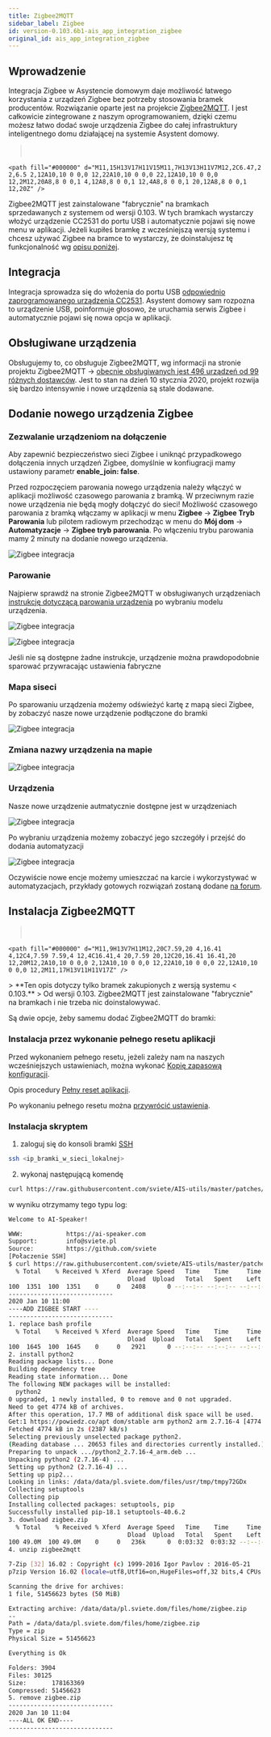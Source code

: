 ```yaml
---
title: Zigbee2MQTT
sidebar_label: Zigbee
id: version-0.103.6b1-ais_app_integration_zigbee
original_id: ais_app_integration_zigbee
---
```


## Wprowadzenie


Integracja Zigbee w Asystencie domowym daje możliwość łatwego korzystania z urządzeń Zigbee bez potrzeby stosowania bramek producentów. Rozwiązanie oparte jest na projekcie [Zigbee2MQTT](https://www.zigbee2mqtt.io/). I jest całkowicie zintegrowane z naszym oprogramowaniem, dzięki czemu możesz łatwo dodać swoje urządzenia Zigbee do całej infrastruktury inteligentnego domu działającej na systemie Asystent domowy.


> <svg style="width:24px;height:24px" viewBox="0 0 24 24">
    <path fill="#000000" d="M11,15H13V17H11V15M11,7H13V13H11V7M12,2C6.47,2 2,6.5 2,12A10,10 0 0,0 12,22A10,10 0 0,0 22,12A10,10 0 0,0 12,2M12,20A8,8 0 0,1 4,12A8,8 0 0,1 12,4A8,8 0 0,1 20,12A8,8 0 0,1 12,20Z" />
</svg> Zigbee2MQTT jest zainstalowane "fabrycznie" na bramkach sprzedawanych z systemem od wersji 0.103. W tych bramkach wystarczy włożyć urządzenie CC2531 do portu USB i automatycznie pojawi się nowe menu w aplikacji. Jeżeli kupiłeś bramkę z wcześniejszą wersją systemu i chcesz używać Zigbee na bramce to wystarczy, że doinstalujesz tę funkcjonalność wg [opisu poniżej](/AIS-docs/docs/en/next/ais_app_integration_zigbee.html#instalacja-zigbee2mqtt).

## Integracja

Integracja sprowadza się do włożenia do portu USB  [odpowiednio zaprogramowanego urządzenia CC2531](https://www.zigbee2mqtt.io/getting_started/flashing_the_cc2531.html). Asystent domowy sam rozpozna to urządzenie USB, poinformuje głosowo, że uruchamia serwis Zigbee i automatycznie pojawi się nowa opcja w aplikacji.

## Obsługiwane urządzenia

Obsługujemy to, co obsługuje Zigbee2MQTT, wg informacji na stronie projektu Zigbee2MQTT -> [obecnie obsługiwanych jest 496 urządzeń od 99 różnych dostawców](https://www.zigbee2mqtt.io/information/supported_devices.html). Jest to stan na dzień 10 stycznia 2020, projekt rozwija się bardzo intensywnie i nowe urządzenia są stale dodawane.

## Dodanie nowego urządzenia Zigbee

### Zezwalanie urządzeniom na dołączenie

Aby zapewnić bezpieczeństwo sieci Zigbee i uniknąć przypadkowego dołączenia innych urządzeń Zigbee, domyślnie w konfiugracji mamy ustawiony parametr **enable_join: false**.

Przed rozpoczęciem parowania nowego urządzenia należy włączyć w aplikacji możliwość czasowego parowania z bramką. W przeciwnym razie nowe urządzenia nie będą mogły dołączyć do sieci!
Możliwość czasowego parowania z bramką włączamy w aplikacji w menu **Zigbee** -> **Zigbee Tryb Parowania** lub pilotem radiowym przechodząc w menu do **Mój dom** -> **Automatyzacje** -> **Zigbee tryb parowania**.
Po włączeniu trybu parowania mamy 2 minuty na dodanie nowego urządzenia.

![Zigbee integracja](/AIS-docs/img/en/bramka/zigbee_integration_enable_join.png)

### Parowanie

Najpierw sprawdź na stronie Zigbee2MQTT w obsługiwanych urządzeniach [instrukcję dotyczącą parowania urządzenia](https://www.zigbee2mqtt.io/information/supported_devices.html) po wybraniu modelu urządzenia.

![Zigbee integracja](/AIS-docs/img/en/bramka/zigbee_integration_pair.png)

![Zigbee integracja](/AIS-docs/img/en/bramka/zigbee_integration_pair2.png)

Jeśli nie są dostępne żadne instrukcje, urządzenie można prawdopodobnie sparować przywracając ustawienia fabryczne

### Mapa siseci

Po sparowaniu urządzenia możemy odświeżyć kartę z mapą sieci Zigbee, by zobaczyć nasze nowe urządzenie podłączone do bramki

![Zigbee integracja](/AIS-docs/img/en/bramka/zigbee_integration_pair_device_map.png)


### Zmiana nazwy urządzenia na mapie

![Zigbee integracja](/AIS-docs/img/en/bramka/zigbee_integration_change_name.png)


### Urządzenia

Nasze nowe urządzenie autmatycznie dostępne jest w urządzeniach

![Zigbee integracja](/AIS-docs/img/en/bramka/zigbee_integration_new_device.png)

Po wybraniu urządzenia możemy zobaczyć jego szczegóły i przejść do dodania automatyzacji

![Zigbee integracja](/AIS-docs/img/en/bramka/zigbee_integration_new_device_info.png)


Oczywiście nowe encje możemy umieszczać na karcie i wykorzystywać w automatyzacjach, przykłady gotowych rozwiązań zostaną dodane [na forum](https://ai-speaker.discourse.group/).


## Instalacja Zigbee2MQTT

> <svg style="width:24px;height:24px" viewBox="0 0 24 24">
    <path fill="#000000" d="M11,9H13V7H11M12,20C7.59,20 4,16.41 4,12C4,7.59 7.59,4 12,4C16.41,4 20,7.59 20,12C20,16.41 16.41,20 12,20M12,2A10,10 0 0,0 2,12A10,10 0 0,0 12,22A10,10 0 0,0 22,12A10,10 0 0,0 12,2M11,17H13V11H11V17Z" />
</svg>
> **Ten opis dotyczy tylko bramek zakupionych z wersją systemu < 0.103.**
> Od wersji 0.103. Zigbee2MQTT jest zainstalowane "fabrycznie" na bramkach i nie trzeba nic doinstalowywać.

Są dwie opcje, żeby samemu dodać Zigbee2MQTT do bramki:

### Instalacja przez wykonanie pełnego resetu aplikacji

Przed wykonaniem pełnego resetu, jeżeli zależy nam na naszych wcześniejszych ustawieniach, można wykonać [Kopię zapasową konfiguracji](/AIS-docs/docs/en/ais_bramka_configuration_software.html#kopia-zapasowa-konfiguracji).

Opis procedury [Pełny reset aplikacji](/AIS-docs/docs/en/ais_bramka_reset_ais_step_by_step.html).

Po wykonaniu pełnego resetu można [przywrócić ustawienia](/AIS-docs/docs/en/ais_bramka_configuration_software.html#kopia-zapasowa-konfiguracji).

### Instalacja skryptem

1. zaloguj się do konsoli bramki [SSH](/AIS-docs/docs/en/next/ais_bramka_remote_ssh.html#dostęp-do-konsoli-z-klienta-ssh)

```bash
ssh <ip_bramki_w_sieci_lokalnej>
```

2. wykonaj następującą komendę

```bash
curl https://raw.githubusercontent.com/sviete/AIS-utils/master/patches/add_zigbee.sh | bash
```

w wyniku otrzymamy tego typu log:

```bash
Welcome to AI-Speaker!

WWW:            https://ai-speaker.com
Support:        info@sviete.pl
Source:         https://github.com/sviete
[Połaczenie SSH]
$ curl https://raw.githubusercontent.com/sviete/AIS-utils/master/patches/add_zigbee.sh | bash
  % Total    % Received % Xferd  Average Speed   Time    Time     Time  Current
                                 Dload  Upload   Total   Spent    Left  Speed
100  1351  100  1351    0     0   2408      0 --:--:-- --:--:-- --:--:--  2412
-----------------------------
2020 Jan 10 11:00
----ADD ZIGBEE START ----
-----------------------------
1. replace bash profile
  % Total    % Received % Xferd  Average Speed   Time    Time     Time  Current
                                 Dload  Upload   Total   Spent    Left  Speed
100  1645  100  1645    0     0   2921      0 --:--:-- --:--:-- --:--:--  2916
2. install python2
Reading package lists... Done
Building dependency tree       
Reading state information... Done
The following NEW packages will be installed:
  python2
0 upgraded, 1 newly installed, 0 to remove and 0 not upgraded.
Need to get 4774 kB of archives.
After this operation, 17.7 MB of additional disk space will be used.
Get:1 https://powiedz.co/apt dom/stable arm python2 arm 2.7.16-4 [4774 kB]
Fetched 4774 kB in 2s (2387 kB/s)  
Selecting previously unselected package python2.
(Reading database ... 20653 files and directories currently installed.)
Preparing to unpack .../python2_2.7.16-4_arm.deb ...
Unpacking python2 (2.7.16-4) ...
Setting up python2 (2.7.16-4) ...
Setting up pip2...
Looking in links: /data/data/pl.sviete.dom/files/usr/tmp/tmpy72GDx
Collecting setuptools
Collecting pip
Installing collected packages: setuptools, pip
Successfully installed pip-18.1 setuptools-40.6.2
3. download zigbee.zip
  % Total    % Received % Xferd  Average Speed   Time    Time     Time  Current
                                 Dload  Upload   Total   Spent    Left  Speed
100 49.0M  100 49.0M    0     0   236k      0  0:03:32  0:03:32 --:--:--  236k
4. unzip zigbee2mqtt

7-Zip [32] 16.02 : Copyright (c) 1999-2016 Igor Pavlov : 2016-05-21
p7zip Version 16.02 (locale=utf8,Utf16=on,HugeFiles=off,32 bits,4 CPUs LE)

Scanning the drive for archives:
1 file, 51456623 bytes (50 MiB)               

Extracting archive: /data/data/pl.sviete.dom/files/home/zigbee.zip
--             
Path = /data/data/pl.sviete.dom/files/home/zigbee.zip
Type = zip
Physical Size = 51456623

Everything is Ok                                                               

Folders: 3904
Files: 30125
Size:       178163369
Compressed: 51456623
5. remove zigbee.zip
-----------------------------
2020 Jan 10 11:04
----ALL OK END----
-----------------------------
```
